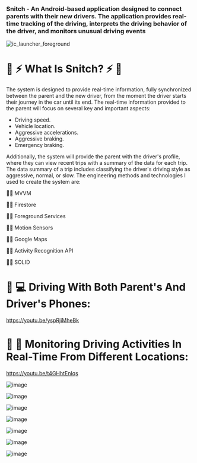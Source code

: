 ### Snitch - An Android-based application designed to connect parents with their new drivers. The application provides real-time tracking of the driving, interprets the driving behavior of the driver, and monitors unusual driving events
![ic_launcher_foreground](https://github.com/Alpha110R/Snitch_Presentation/assets/68230416/3cf9802a-5c14-4254-80ee-99cfe65f2b6c)
# :star2: :zap: What Is Snitch? :zap: :star2:
The system is designed to provide real-time information, fully synchronized between the parent and the new driver, from the moment the driver starts their journey in the car until its end. The real-time information provided to the parent will focus on several key and important aspects:

- Driving speed.
- Vehicle location.
- Aggressive accelerations.
- Aggressive braking.
- Emergency braking.
  
Additionally, the system will provide the parent with the driver's profile, where they can view recent trips with a summary of the data for each trip. The data summary of a trip includes classifying the driver's driving style as aggressive, normal, or slow.
The engineering methods and technologies I used to create the system are:

:man_technologist: MVVM

:man_technologist: Firestore

:man_technologist: Foreground Services

:man_technologist: Motion Sensors

:man_technologist: Google Maps

:man_technologist: Activity Recognition API

:man_technologist: SOLID

# :car: :computer: Driving With Both Parent's And Driver's Phones: 

https://youtu.be/yspRjiMheBk

# :car: :police_officer:  Monitoring Driving Activities In Real-Time From Different Locations:
https://youtu.be/t4GHhtEnIqs

![image](https://github.com/Alpha110R/Snitch_Presentation/assets/68230416/66708c81-7114-4a5e-85d1-10a88f3a757e)

![image](https://github.com/Alpha110R/Snitch_Presentation/assets/68230416/9e65c65d-3776-41bf-a6d2-c5ba3e190517)

![image](https://github.com/Alpha110R/Snitch_Presentation/assets/68230416/4f05d9dd-d853-4db2-82db-21ff96bf364d)

![image](https://github.com/Alpha110R/Snitch_Presentation/assets/68230416/8591670b-7ae1-4dc1-b5fd-ed578ab8df7a)

![image](https://github.com/Alpha110R/Snitch_Presentation/assets/68230416/a4646598-4e86-44c4-b704-df92b1d4c6a6)

![image](https://github.com/Alpha110R/Snitch_Presentation/assets/68230416/baae9609-7910-42b9-8422-9fe9c0feb015)

![image](https://github.com/Alpha110R/Snitch_Presentation/assets/68230416/70256ba8-42a5-41cf-ab8f-288a63ab1c12)
